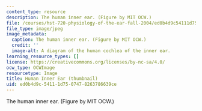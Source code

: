 ```yaml
---
content_type: resource
description: The human inner ear. (Figure by MIT OCW.)
file: /courses/hst-720-physiology-of-the-ear-fall-2004/ed0b4d9c54111d7507478263786639ce_hst-720f04-th.jpg
file_type: image/jpeg
image_metadata:
  caption: The human inner ear. (Figure by MIT OCW.)
  credit: ''
  image-alt: A diagram of the human cochlea of the inner ear.
learning_resource_types: []
license: https://creativecommons.org/licenses/by-nc-sa/4.0/
ocw_type: OCWImage
resourcetype: Image
title: Human Inner Ear (thumbnail)
uid: ed0b4d9c-5411-1d75-0747-8263786639ce
---
```

The human inner ear. (Figure by MIT OCW.)
